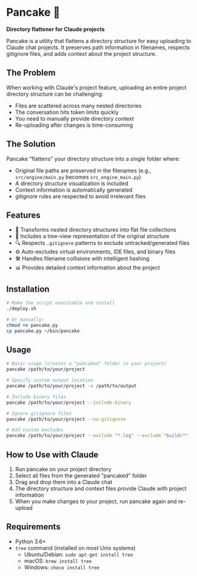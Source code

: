 # Pancake 🥞

**Directory flattener for Claude projects**

Pancake is a utility that flattens a directory structure for easy uploading to Claude chat projects. It preserves path information in filenames, respects gitignore files, and adds context about the project structure.

## The Problem

When working with Claude's project feature, uploading an entire project directory structure can be challenging:
- Files are scattered across many nested directories
- The conversation hits token limits quickly 
- You need to manually provide directory context
- Re-uploading after changes is time-consuming

## The Solution

Pancake "flattens" your directory structure into a single folder where:
- Original file paths are preserved in the filenames (e.g., `src/engine/main.py` becomes `src_engine_main.py`)
- A directory structure visualization is included
- Context information is automatically generated
- gitignore rules are respected to avoid irrelevant files

## Features

- 📁 Transforms nested directory structures into flat file collections
- 🌲 Includes a tree-view representation of the original structure
- 🔍 Respects `.gitignore` patterns to exclude untracked/generated files
- ⚙️ Auto-excludes virtual environments, IDE files, and binary files
- 🛠️ Handles filename collisions with intelligent hashing
- 📊 Provides detailed context information about the project

## Installation

```bash
# Make the script executable and install
./deploy.sh

# Or manually:
chmod +x pancake.py
cp pancake.py ~/bin/pancake
```

## Usage

```bash
# Basic usage (creates a "pancaked" folder in your project)
pancake /path/to/your/project

# Specify custom output location
pancake /path/to/your/project -o /path/to/output

# Include binary files
pancake /path/to/your/project --include-binary

# Ignore gitignore files
pancake /path/to/your/project --no-gitignore

# Add custom excludes
pancake /path/to/your/project --exclude "*.log" --exclude "build/*"
```

## How to Use with Claude

1. Run pancake on your project directory
2. Select all files from the generated "pancaked" folder
3. Drag and drop them into a Claude chat
4. The directory structure and context files provide Claude with project information
5. When you make changes to your project, run pancake again and re-upload

## Requirements

- Python 3.6+
- `tree` command (installed on most Unix systems)
  - Ubuntu/Debian: `sudo apt-get install tree`
  - macOS: `brew install tree`
  - Windows: `choco install tree`
